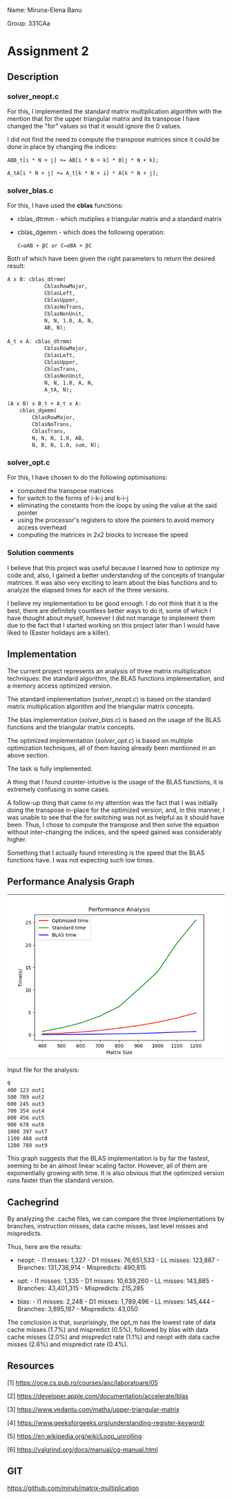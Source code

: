 Name: Miruna-Elena Banu

Group: 331CAa

# Assignment 2

## Description

### **solver_neopt.c**

For this, I implemented the standard matrix multiplication algorithm with the
mention that for the upper triangular matrix and its transpose I have changed
the "for" values so that it would ignore the 0 values.

I did not find the need to compute the transpose matrices since it could be
done in place by changing the indices:

```
ABB_t[i * N + j] += AB[i * N + k] * B[j * N + k];
```

```
A_tA[i * N + j] += A_t[k * N + i] * A[k * N + j];
```

### **solver_blas.c**

For this, I have used the **cblas** functions:

* cblas_dtrmm - which mutiplies a triangular matrix and a standard matrix

* cblas_dgemm - which does the following operation: 
  ```
  C←αAB + βC or C←αBA + βC
  ```

Both of which have been given the right parameters to return the desired result:

```
A x B: cblas_dtrmm(
		    CblasRowMajor,
		    CblasLeft,
		    CblasUpper,
		    CblasNoTrans,
		    CblasNonUnit,
		    N, N, 1.0, A, N,
		    AB, N);

A_t x A: cblas_dtrmm(
		    CblasRowMajor,
		    CblasLeft,
		    CblasUpper,
		    CblasTrans,
		    CblasNonUnit,
		    N, N, 1.0, A, N,
		    A_tA, N);

(A x B) x B_t + A_t x A:
    cblas_dgemm(
		CblasRowMajor,
		CblasNoTrans,
		CblasTrans,
		N, N, N, 1.0, AB,
		N, B, N, 1.0, sum, N);
```

### **solver_opt.c**

For this, I have chosen to do the following optimisations:
- computed the transpose matrices
- for switch to the forms of i-k-j and k-i-j
- eliminating the constants from the loops by using the value at the said pointer
- using the processor's registers to store the pointers to avoid memory access
overhead
- computing the matrices in 2x2 blocks to increase the speed


### Solution comments

I believe that this project was useful because I learned how to optimize my
code and, also, I gained a better understanding of the concepts of triangular
matrices. It was also very exciting to learn about the blas functions and to
analyze the elapsed times for each of the three versions.

I believe my implementation to be good enough. I do not think that it is the
best, there are definitely countless better ways to do it, some of which I
have thought about myself, however I did not manage to implement them due
to the fact that I started working on this project later than I would have
liked to (Easter holidays are a killer). 

## Implementation

The current project represents an analysis of three matrix multiplication
techniques: the standard algorithm, the BLAS functions implementation, and 
a memory access optimized version.

The standard implementation (*solver_neopt.c*) is based on the standard
matrix multiplication algorithm and the triangular matrix concepts.

The blas implementation (*solver_blas.c*) is based on the usage of the 
BLAS functions and the triangular matrix concepts.

The optimized implementation (*solver_opt.c*) is based on multiple
optimization techniques, all of them having already been mentioned in
an above section.

The task is fully implemented.

A thing that I found counter-intuitive is the usage of the BLAS
functions, it is extremely confusing in some cases.

A follow-up thing that came to my attention was the fact that I was initially
doing the transpose in-place for the optimized version, and, in this manner,
I was unable to see that the for switching was not as helpful as it should have
been. Thus, I chose to compute the transpose and then solve the equation
without inter-changing the indices, and the speed gained was considerably
higher.

Something that I actually found interesting is the speed that the BLAS
functions have. I was not expecting such low times.

## Performance Analysis Graph

![Performance Analysis Graph](performance_analysis.png)

Input file for the analysis: 

```
9
400 123 out1
500 789 out2
600 245 out3
700 354 out4
800 456 out5
900 678 out6
1000 397 out7
1100 468 out8
1200 789 out9

```

This graph suggests that the BLAS implementation is by far the fastest,
seeming to be an almost linear scaling factor. However, all of them are
exponentially growing with time. It is also obvious that the optimized
version runs faster than the standard version. 

## Cachegrind

By analyzing the .cache files, we can compare the three implementations by
branches, instruction misses, data cache misses, last level misses
and mispredicts.

Thus, here are the results:
- neopt: - I1  misses: 1,327
         - D1  misses: 76,651,533
         - LL  misses: 123,887
         - Branches: 131,736,914
         - Mispredicts: 490,815

- opt: - I1  misses: 1,335
       - D1  misses: 10,639,260
       - LL  misses: 143,885
       - Branches: 43,401,315 
       - Mispredicts: 215,285

- blas: - I1  misses: 2,248
        - D1  misses: 1,789,496
        - LL  misses: 145,444
        - Branches: 3,895,187 
        - Mispredicts: 43,050 

The conclusion is that, surprisingly, the opt_m has the lowest rate of data cache
misses (1.7%) and mispredict (0.5%), followed by blas with data cache
misses (2.0%) and mispredict rate (1.1%) and neopt with data cache
misses (2.6%) and mispredict rate (0.4%).


## 


## Resources

[1] https://ocw.cs.pub.ro/courses/asc/laboratoare/05

[2] https://developer.apple.com/documentation/accelerate/blas

[3] https://www.vedantu.com/maths/upper-triangular-matrix

[4] https://www.geeksforgeeks.org/understanding-register-keyword/

[5] https://en.wikipedia.org/wiki/Loop_unrolling

[6] https://valgrind.org/docs/manual/cg-manual.html

## GIT

https://github.com/mirub/matrix-multiplication
